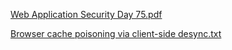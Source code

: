 [Web Application Security Day 75.pdf](https://github.com/fengsujie/Web-Application-Security-Day-75/files/9989762/Web.Application.Security.Day.75.pdf)


[Browser cache poisoning via client-side desync.txt](https://github.com/fengsujie/Web-Application-Security-Day-75/files/9989776/Browser.cache.poisoning.via.client-side.desync.txt)
